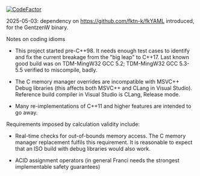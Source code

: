 [![CodeFactor](https://www.codefactor.io/repository/github/zaimoni/franci/badge)](https://www.codefactor.io/repository/github/zaimoni/franci)

2025-05-03: dependency on https://github.com/fktn-k/fkYAML introduced, for the GentzenW binary.

Notes on coding idioms

* This project started pre-C++98.  It needs enough test cases to identify and fix the current breakage from the "big leap" to C++17.  Last known good build was on TDM-MingW32 GCC 5.2; TDM-MingW32 GCC 5.3-5.5 verified to miscompile, badly.

* The C memory manager overrides are incompatible with MSVC++ Debug libraries (this affects both MSVC++ and CLang in Visual Studio).  Reference build compiler in Visual Studio is CLang, Release mode.

* Many re-implementations of C++11 and higher features are intended to go away.

Requirements imposed by calculation validity include:

* Real-time checks for out-of-bounds memory access.  The C memory manager replacement fulfils this requirement.  It is reasonable to expect that an ISO build with debug libraries would also work.

* ACID assignment operators (in general Franci needs the strongest implementable safety guarantees)
